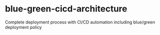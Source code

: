 # blue-green-cicd-architecture
Complete deployment process with CI/CD automation including blue/green deployment policy
